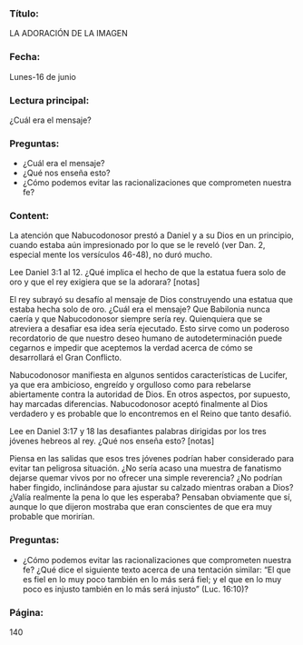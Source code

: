 ### Título:

LA ADORACIÓN DE LA IMAGEN

### Fecha:

Lunes-16 de junio

### Lectura principal:

¿Cuál era el mensaje?

### Preguntas:

- ¿Cuál era el mensaje?
- ¿Qué nos enseña esto?
- ¿Cómo podemos evitar las racionalizaciones que comprometen nuestra fe?

### Content:

La atención que Nabucodonosor prestó a Daniel y a su Dios en un principio,
cuando estaba aún impresionado por lo que se le reveló (ver Dan. 2, especial­
mente los versículos 46-48), no duró mucho.

Lee Daniel 3:1 al 12. ¿Qué implica el hecho de que la estatua fuera solo
de oro y que el rey exigiera que se la adorara? [notas]

El rey subrayó su desafío al mensaje de Dios construyendo una estatua que
estaba hecha solo de oro. ¿Cuál era el mensaje? Que Babilonia nunca caería y
que Nabucodonosor siempre sería rey. Quienquiera que se atreviera a desafiar esa
idea sería ejecutado. Esto sirve como un poderoso recordatorio de que nuestro
deseo humano de autodeterminación puede cegarnos e impedir que aceptemos
la verdad acerca de cómo se desarrollará el Gran Conflicto.

Nabucodonosor manifiesta en algunos sentidos características de Lucifer,
ya que era ambicioso, engreído y orgulloso como para rebelarse abiertamente
contra la autoridad de Dios. En otros aspectos, por supuesto, hay marcadas
diferencias. Nabucodonosor aceptó finalmente al Dios verdadero y es probable
que lo encontremos en el Reino que tanto desafió.

Lee en Daniel 3:17 y 18 las desafiantes palabras dirigidas por los tres
jóvenes hebreos al rey. ¿Qué nos enseña esto? [notas]

Piensa en las salidas que esos tres jóvenes podrían haber considerado para
evitar tan peligrosa situación. ¿No sería acaso una muestra de fanatismo dejarse
quemar vivos por no ofrecer una simple reverencia? ¿No podrían haber fingido,
inclinándose para ajustar su calzado mientras oraban a Dios? ¿Valía realmente
la pena lo que les esperaba? Pensaban obviamente que sí, aunque lo que dijeron
mostraba que eran conscientes de que era muy probable que morirían.

### Preguntas:

- ¿Cómo podemos evitar las racionalizaciones que comprometen nuestra fe? ¿Qué
  dice el siguiente texto acerca de una tentación similar: “El que es fiel en lo muy
  poco también en lo más será fiel; y el que en lo muy poco es injusto también en
  lo más será injusto” (Luc. 16:10)?

### Página:

140
